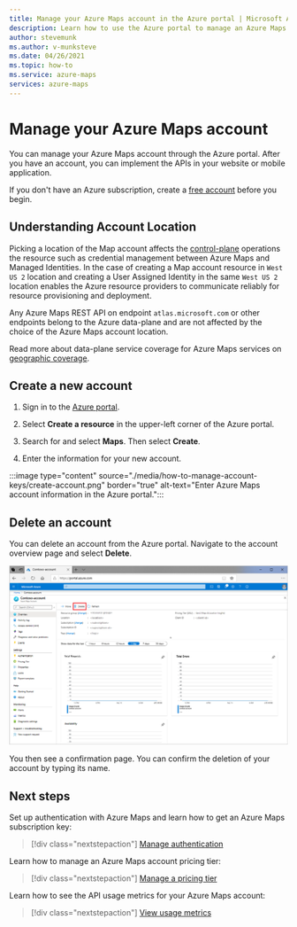 ```yaml
---
title: Manage your Azure Maps account in the Azure portal | Microsoft Azure Maps 
description: Learn how to use the Azure portal to manage an Azure Maps account. See how to create a new account and how to delete an existing account.
author: stevemunk
ms.author: v-munksteve
ms.date: 04/26/2021
ms.topic: how-to
ms.service: azure-maps
services: azure-maps
---
```


# Manage your Azure Maps account

You can manage your Azure Maps account through the Azure portal. After you have an account, you can implement the APIs in your website or mobile application.

If you don't have an Azure subscription, create a [free account](https://azure.microsoft.com/free/?WT.mc_id=A261C142F) before you begin.

## Understanding Account Location

Picking a location of the Map account affects the [control-plane](../azure-resource-manager/management/control-plane-and-data-plane.md) operations the resource such as credential management between Azure Maps and Managed Identities. In the case of creating a Map account resource in `West US 2` location and creating a User Assigned Identity in the same `West US 2` location enables the Azure resource providers to communicate reliably for resource provisioning and deployment. 

Any Azure Maps REST API on endpoint `atlas.microsoft.com` or other endpoints belong to the Azure data-plane and are not affected by the choice of the Azure Maps account location. 

Read more about data-plane service coverage for Azure Maps services on [geographic coverage](./geographic-coverage.md).

## Create a new account

1. Sign in to the [Azure portal](https://portal.azure.com).

2. Select **Create a resource** in the upper-left corner of the Azure portal.

3. Search for and select **Maps**. Then select **Create**.

4. Enter the information for your new account.

:::image type="content" source="./media/how-to-manage-account-keys/create-account.png" border="true" alt-text="Enter Azure Maps account information in the Azure portal.":::

## Delete an account

You can delete an account from the Azure portal. Navigate to the account overview page and select **Delete**.

[![Delete your Azure Maps account in the Azure portal](./media/how-to-manage-account-keys/account-delete-portal.png)](./media/how-to-manage-account-keys/account-delete-portal.png#lightbox)

You then see a confirmation page. You can confirm the deletion of your account by typing its name.

## Next steps

Set up authentication with Azure Maps and learn how to get an Azure Maps subscription key:
> [!div class="nextstepaction"]
> [Manage authentication](how-to-manage-authentication.md)

Learn how to manage an Azure Maps account pricing tier:
> [!div class="nextstepaction"]	
> [Manage a pricing tier](how-to-manage-pricing-tier.md)

Learn how to see the API usage metrics for your Azure Maps account:
> [!div class="nextstepaction"]	
> [View usage metrics](how-to-view-api-usage.md)
